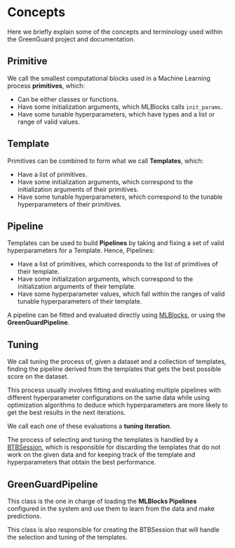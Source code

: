 # Concepts

Here we briefly explain some of the concepts and terminology used within the GreenGuard
project and documentation.

## Primitive

We call the smallest computational blocks used in a Machine Learning process
**primitives**, which:

* Can be either classes or functions.
* Have some initialization arguments, which MLBlocks calls `init_params`.
* Have some tunable hyperparameters, which have types and a list or range of valid values.

## Template

Primitives can be combined to form what we call **Templates**, which:

* Have a list of primitives.
* Have some initialization arguments, which correspond to the initialization arguments
  of their primitives.
* Have some tunable hyperparameters, which correspond to the tunable hyperparameters
  of their primitives.

## Pipeline

Templates can be used to build **Pipelines** by taking and fixing a set of valid
hyperparameters for a Template. Hence, Pipelines:

* Have a list of primitives, which corresponds to the list of primitives of their template.
* Have some initialization arguments, which correspond to the initialization arguments
  of their template.
* Have some hyperparameter values, which fall within the ranges of valid tunable
  hyperparameters of their template.

A pipeline can be fitted and evaluated directly using [MLBlocks](
https://hdi-project.github.io/MLBlocks), or using the **GreenGuardPipeline**.

## Tuning

We call tuning the process of, given a dataset and a collection of templates, finding the pipeline
derived from the templates that gets the best possible score on the dataset.

This process usually involves fitting and evaluating multiple pipelines with different
hyperparameter configurations on the same data while using optimization algorithms to deduce
which hyperparameters are more likely to get the best results in the next iterations.

We call each one of these evaluations a **tuning iteration**.

The process of selecting and tuning the templates is handled by a [BTBSession](
https://hdi-project.github.io/BTB/tutorials/03_Session.html), which is responsible for
discarding the templates that do not work on the given data and for keeping
track of the template and hyperparameters that obtain the best performance.

## GreenGuardPipeline

This class is the one in charge of loading the **MLBlocks Pipelines** configured in the
system and use them to learn from the data and make predictions.

This class is also responsible for creating the BTBSession that will handle the
selection and tuning of the templates.
